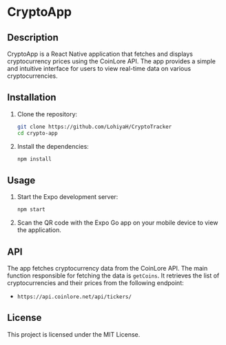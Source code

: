 # CryptoApp

## Description
CryptoApp is a React Native application that fetches and displays cryptocurrency prices using the CoinLore API. The app provides a simple and intuitive interface for users to view real-time data on various cryptocurrencies.

## Installation
1. Clone the repository:
   ```bash
   git clone https://github.com/LohiyaH/CryptoTracker
   cd crypto-app
   ```
2. Install the dependencies:
   ```bash
   npm install
   ```

## Usage
1. Start the Expo development server:
   ```bash
   npm start
   ```
2. Scan the QR code with the Expo Go app on your mobile device to view the application.

## API
The app fetches cryptocurrency data from the CoinLore API. The main function responsible for fetching the data is `getCoins`. It retrieves the list of cryptocurrencies and their prices from the following endpoint:
- `https://api.coinlore.net/api/tickers/`

## License
This project is licensed under the MIT License.
